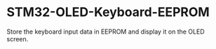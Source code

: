 # STM32-OLED-Keyboard-EEPROM
Store the keyboard input data in EEPROM and display it on the OLED screen.
